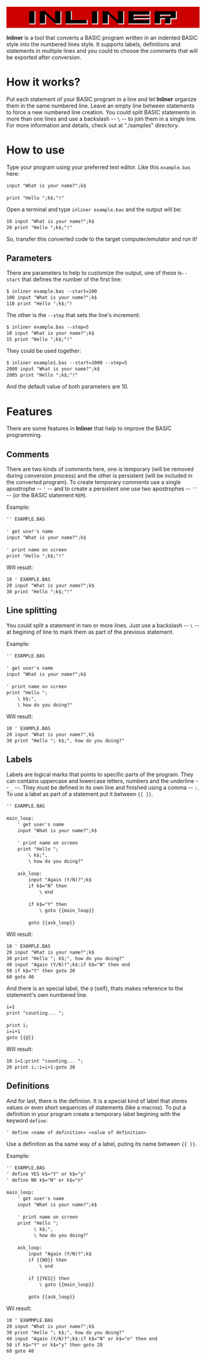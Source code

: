 ![](images/inliner_logo.png)

__Inliner__ is a tool that converts a BASIC program written in an indented BASIC style into the numbered lines style. It supports labels, definitions and statements in multiple lines and you could to choose the comments that will be exported after conversion.

# How it works?

Put each statement of your BASIC program in a line and let __Inliner__ organize them in the same numbered line. Leave an empty line between statements to force a new numbered line creation. You could split BASIC statements in more than one lines and use a backslash -- ```\``` -- to join them in a single line. For more information and details, check out at "./samples" directory.

# How to use

Type your program using your preferred text editor. Like this ```example.bas``` here:

```
input "What is your name?";k$    

print "Hello ";k$;"!"
```

Open a terminal and type ```inliner example.bas``` and the output will be:

```
10 input "What is your name?";k$
20 print "Hello ";k$;"!"
```

So, transfer this converted code to the target computer/emulator and run it!

## Parameters

There are parameters to help to customize the output, one of these is```--start``` that defines the number of the first line:

```
$ inliner example.bas --start=100
100 input "What is your name?";k$
110 print "Hello ";k$;"!
```

The other is the ```--step``` that sets the line's increment:

```
$ inliner example.bas --step=5
10 input "What is your name?";k$
15 print "Hello ";k$;"!"
```

They could be used together:

```
$ inliner example1.bas --start=2000 --step=5
2000 input "What is your name?";k$
2005 print "Hello ";k$;"!"
```

And the default value of both parameters are 10.

# Features

There are some features in __Inliner__ that help to improve the BASIC programming.

## Comments

There are two kinds of comments here, one is temporary (will be removed during conversion process) and the other is persistent (will be included in the converted program). To create temporary comments use a single apostrophe -- ```'``` -- and to create a persistent one use two apostrophes -- ```''``` -- (or the BASIC statement ```REM```).

Example:

```
'' EXAMPLE.BAS

' get user's name
input "What is your name?";k$    

' print name on screen
print "Hello ";k$;"!"
```

Will result:

```
10 ' EXAMPLE.BAS
20 input "What is your name?";k$
30 print "Hello ";k$;"!"
```

## Line splitting

You could split a statement in two or more lines. Just use a backslash -- ```\``` -- at begining of line to mark them as part of the previous statement.

Example:

```
'' EXAMPLE.BAS

' get user's name
input "What is your name?";k$

' print name on screen
print "Hello ";
    \ k$;",  
    \ how do you doing?"
```

Will result:

```
10 ' EXAMPLE.BAS
20 input "What is your name?",k$
30 print "Hello "; k$;", how do you doing?"
```

## Labels

Labels are logical marks that points to specific parts of the program. They can contains uppercase and lowercase letters, numbers and the underline -- ```_``` --. They must be defined in its own line and finished using a comma -- ```:```.
To use a label as part of a statement put it between ```{{ }}```.


```
'' EXAMPLE.BAS

main_loop:
    ' get user's name
    input "What is your name?";k$

    ' print name on screen
    print "Hello ";
        \ k$;",  
        \ how do you doing?"

    ask_loop:
        input "Again (Y/N)?";k$
        if k$="N" then
            \ end

        if k$="Y" then
            \ goto {{main_loop}}

        goto {{ask_loop}}
```

Will result:

```
10 ' EXAMPLE.BAS
20 input "What is your name?";k$
30 print "Hello "; k$;", how do you doing?"
40 input "Again (Y/N)?";k$:if k$="N" then end
50 if k$="Y" then goto 20
60 goto 40
```

And there is an special label, the ```@``` (self), thats makes reference to the statement's own numbered line.

```
i=1
print "counting... ";

print i;
i=i+1
goto {{@}}
```

Will result:

```
10 i=1:print "counting... ";
20 print i;:i=i+1:goto 20
```


## Definitions

And for last, there is the definiion. It is a special kind of label that stores values or even short sequences of statements (like a macros). To put a definition in your program create a temporary label begining with the keyword ```define```:

```
' define «name of definition» «value of definition»
```

Use a definition as tha same way of a label, puting its name between ```{{ }}```.

Example:

```
'' EXAMPLE.BAS
' define YES k$="Y" or k$="y"
' define NO k$="N" or k$="n"

main_loop:
    ' get user's name
    input "What is your name?";k$

    ' print name on screen
    print "Hello ";
          \ k$;",  
          \ how do you doing?"

    ask_loop:
        input "Again (Y/N)?";k$
        if {{NO}} then
            \ end

        if {{YES}} then
            \ goto {{main_loop}}

        goto {{ask_loop}}
```

Wil result:

```
10 ' EXAMMPLE.BAS
20 input "What is your name?";k$
30 print "Hello "; k$;", how do you doing?"
40 input "Again (Y/N)?";k$:if k$="N" or k$="n" then end
50 if k$="Y" or k$="y" then goto 20
60 goto 40
```

